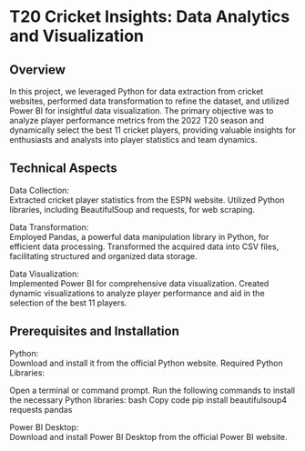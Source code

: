# T20 Cricket Insights: Data Analytics and Visualization


## Overview
In this project, we leveraged Python for data extraction from cricket websites, performed data transformation to refine the dataset, and utilized Power BI for insightful data visualization. The primary objective was to analyze player performance metrics from the 2022 T20 season and dynamically select the best 11 cricket players, providing valuable insights for enthusiasts and analysts into player statistics and team dynamics.

## Technical Aspects

Data Collection:<br/>
Extracted cricket player statistics from the ESPN website.
Utilized Python libraries, including BeautifulSoup and requests, for web scraping.

Data Transformation:<br/>
Employed Pandas, a powerful data manipulation library in Python, for efficient data processing.
Transformed the acquired data into CSV files, facilitating structured and organized data storage.

Data Visualization:<br/>
Implemented Power BI for comprehensive data visualization.
Created dynamic visualizations to analyze player performance and aid in the selection of the best 11 players.

## Prerequisites and Installation

Python:<br/>
Download and install it from the official Python website.
Required Python Libraries:

Open a terminal or command prompt.
Run the following commands to install the necessary Python libraries:
bash
Copy code
pip install beautifulsoup4 requests pandas

Power BI Desktop:<br/>
Download and install Power BI Desktop from the official Power BI website.

